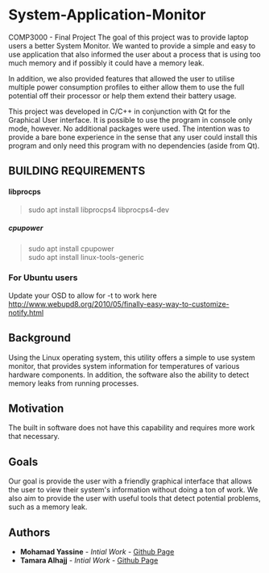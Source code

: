  # System-Application-Monitor
 COMP3000 - Final Project
The goal of this project was to provide laptop users a better System Monitor. We wanted to provide a simple and easy to use application that also informed the user about a process that is using too much memory and if possibly it could have a memory leak. 

In addition, we also provided features that allowed the user to utilise multiple power consumption profiles to either allow them to use the full potential off their processor or help them extend their battery usage.

This project was developed in C/C++ in conjunction with Qt for the Graphical User interface. It is possible to use the program in console only mode, however. No additional packages were used. The intention was to provide a bare bone experience in the sense that any user could install this program and only need this program with no dependencies (aside from Qt).

## BUILDING REQUIREMENTS
#### libprocps
> sudo apt install libprocps4 libprocps4-dev

##### cpupower
> sudo apt install cpupower <br>
> sudo apt install linux-tools-generic

### For Ubuntu users
Update your OSD to allow for -t to work here http://www.webupd8.org/2010/05/finally-easy-way-to-customize-notify.html

## Background

Using the Linux operating system, this utility offers a simple to use system monitor, that provides system information for temperatures of various hardware components. In addition, the software also the ability to detect memory leaks from running processes.


## Motivation

The built in software does not have this capability and requires more work that necessary.

## Goals

Our goal is provide the user with a friendly graphical interface that allows the user to view their system's information without doing a ton of work. We also aim to provide the user with useful tools that detect potential problems, such as a memory leak.

## Authors

* **Mohamad Yassine** - *Intial Work* - [Github Page](https://github.com/moyass)
* **Tamara Alhajj** - *Intial Work* - [Github Page](https://github.com/TamaraAlhajj)
